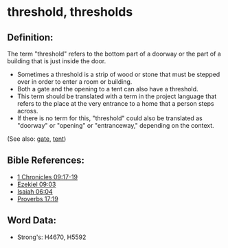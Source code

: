 # threshold, thresholds #

## Definition: ##

The term "threshold" refers to the bottom part of a doorway or the part of a building that is just inside the door.

* Sometimes a threshold is a strip of wood or stone that must be stepped over in order to enter a room or building.
* Both a gate and the opening to a tent can also have a threshold.
* This term should be translated with a term in the project language that refers to the place at the very entrance to a home that a person steps across.
* If there is no term for this, "threshold" could also be translated as "doorway" or "opening" or "entranceway," depending on the context.

(See also: [gate](../other/gate.md), [tent](../other/tent.md))

## Bible References: ##

* [1 Chronicles 09:17-19](rc://en/tn/help/1ch/09/17)
* [Ezekiel 09:03](rc://en/tn/help/ezk/09/03)
* [Isaiah 06:04](rc://en/tn/help/isa/06/04)
* [Proverbs 17:19](rc://en/tn/help/pro/17/19)

## Word Data: ##

* Strong's: H4670, H5592
